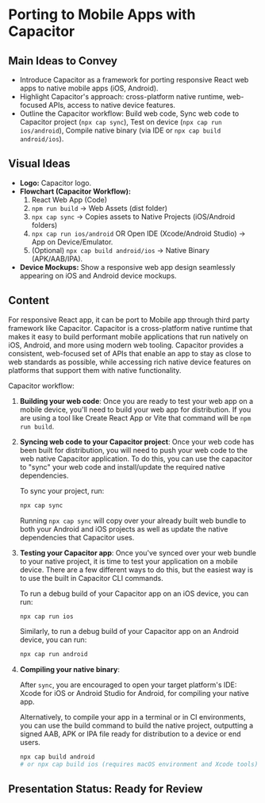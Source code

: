 # Porting to Mobile Apps with Capacitor

## Main Ideas to Convey

- Introduce Capacitor as a framework for porting responsive React web apps to native mobile apps (iOS, Android).
- Highlight Capacitor's approach: cross-platform native runtime, web-focused APIs, access to native device features.
- Outline the Capacitor workflow: Build web code, Sync web code to Capacitor project (`npx cap sync`), Test on device (`npx cap run ios/android`), Compile native binary (via IDE or `npx cap build android/ios`).

## Visual Ideas

- **Logo:** Capacitor logo.
- **Flowchart (Capacitor Workflow):**
    1.  React Web App (Code)
    2.  `npm run build` -> Web Assets (dist folder)
    3.  `npx cap sync` -> Copies assets to Native Projects (iOS/Android folders)
    4.  `npx cap run ios/android` OR Open IDE (Xcode/Android Studio) -> App on Device/Emulator.
    5.  (Optional) `npx cap build android/ios` -> Native Binary (APK/AAB/IPA).
- **Device Mockups:** Show a responsive web app design seamlessly appearing on iOS and Android device mockups.

## Content

For responsive React app, it can be port to Mobile app through third party framework like Capacitor. Capacitor is a cross-platform native runtime that makes it easy to build performant mobile applications that run natively on iOS, Android, and more using modern web tooling. Capacitor provides a consistent, web-focused set of APIs that enable an app to stay as close to web standards as possible, while accessing rich native device features on platforms that support them with native functionality.

Capacitor workflow:

1.  **Building your web code**: Once you are ready to test your web app on a mobile device, you'll need to build your web app for distribution. If you are using a tool like Create React App or Vite that command will be `npm run build`.

2.  **Syncing web code to your Capacitor project**: Once your web code has been built for distribution, you will need to push your web code to the web native Capacitor application. To do this, you can use the capacitor to "sync" your web code and install/update the required native dependencies.
    
    To sync your project, run:
    
    ```bash
    npx cap sync
    ```
    
    Running `npx cap sync` will copy over your already built web bundle to both your Android and iOS projects as well as update the native dependencies that Capacitor uses.

3.  **Testing your Capacitor app**[​](https://capacitorjs.com/docs/basics/workflow#testing-your-capacitor-app): Once you've synced over your web bundle to your native project, it is time to test your application on a mobile device. There are a few different ways to do this, but the easiest way is to use the built in Capacitor CLI commands.
    
    To run a debug build of your Capacitor app on an iOS device, you can run:
    
    ```bash
    npx cap run ios
    ```
    
    Similarly, to run a debug build of your Capacitor app on an Android device, you can run:
    
    ```bash
    npx cap run android
    ```

4.  **Compiling your native binary**:
    
    After `sync`, you are encouraged to open your target platform's IDE: Xcode for iOS or Android Studio for Android, for compiling your native app.
    
    Alternatively, to compile your app in a terminal or in CI environments, you can use the build command to build the native project, outputting a signed AAB, APK or IPA file ready for distribution to a device or end users.
    
    ```bash
    npx cap build android
    # or npx cap build ios (requires macOS environment and Xcode tools)
    ``` 

## Presentation Status: Ready for Review 